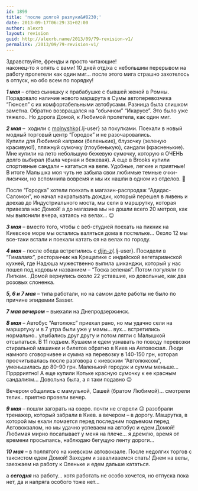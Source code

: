 ```yaml
---
id: 1899
title: 'после долгой разлуки&#8230;'
date: 2013-09-17T06:29:31+02:00
author: alexrb
layout: revision
guid: http://alexrb.name/2013/09/79-revision-v1/
permalink: /2013/09/79-revision-v1/
---
```

Здравствуйте, френды и просто читающие!  
наконец-то я опять с вами! 10 дней отдіха с небольшим перерывом на работу пролетели как один миг&#8230; после этого мига страшно захотелось в отпуск, но обо всем по порядку!

_**1 мая**_ &#8211; отвез сынишку к прабабушке с бывшей женой в Ромны. Порадовало наличие нового маршрута в Сумы автоперевозчика &#8220;Гюнсел&#8221; с их комфортабельными автобусами. Разница была слишком заметна. Обратно возвращался на &#8220;обычном&#8221; &#8220;Икарусе&#8221;. Это было уже тяжело.. Но дорога Домой, к Любимой пролетела, как один миг.

_**2 мая**_ &#8211;&nbsp; ходили с [molnyshko](http://molnyshko.livejournal.com/){.lj-user} за покупками. Поехали в новый модный торговый центр &#8220;Городок&#8221; и не разочаровались.  
Купили для Любимой каприки (беленькие), блузочку (зеленую красивую!), пляжнуй сумочку (глоубенькую), сандали (красненькие). Мне купили на лето небольшую бежевую сумочку, которую я ОЧЕНЬ долго выбирал (была черная и бежевая). А еще в Brooks купили спортивные сандали &#8211; кататься на веле. Удобные, легкие и приятные!  
В итоге Малышка моя чуть не забыла свои любимые темные очки-лисички, но вспомнила вовремя и мы их нашли в одном из отделов. 🙂

После &#8220;Городка&#8221; хотели поехать в магазин-распродаж &#8220;Адидас-Саломон&#8221;, но начал накрапывать дождик, который перешел в ливень и доехав до Индустриального моста, мы сели в маршрутку, которая привезла нас Домой! а до магазина мы не дошли всего 20 метров, как мы выяснили вчера, катаясь на велах&#8230; 😉

_**3 мая**_ &#8211; вместо того, чтобы с веб-студией поехать на пикник на Киевское море мы остались валяться дома в постельке&#8230; Около 12 мы все-таки встали и поехали катать ся на велах по городу.

_**4 мая**_ &#8211; после обеда встретились с [djin-z](http://djin-z.livejournal.com/){.lj-user}. Посидели в &#8220;Гималаях&#8221;, ресторанчик на Крещатике с индийской вегетарианской кухней, где Надюша мужественно выпила шиканджи, который у нас пошел под кодовым названием &#8211; &#8220;Тоска зеленая&#8221;. Потом погуляли по Липкам.. Домой вернулись около 22 уставшие, но довольные, как два розовых слоненка.

_**5, 6 и 7 мая**_ &#8211; типа работали, но на самом деле работы не было по причине эпидемии Sasser.

_**7 мая вечером**_ &#8211; выехали на Днепродзержинск. 

_**8 мая**_ &#8211; Автобус &#8220;Автолюкс&#8221; приехал рано, но мы удачно сели на маршртуку и в 7 утра были уже у мамы&#8230; вух&#8230; встретились нормально.. улыбались друг другу и потом лягли с Малышкой отсыпаться. В 11 подъем. Кушаем и едем узнавать по поводу перевозки стиральной машинки и билетов обратно в Киев на Автовокзал. Люди намного сговорчивее и сумма на перевозку в 140-150 грн, которая просчитывалась после разговора с киевским &#8220;Автолюксом&#8221;, уменьшилась до 80-90 грн. Маленький городок и суммы меньше&#8230; Прррриятно! А еще купили Котьке красную сумочку к ее красным сандалиям&#8230; Довольна была, а я таки подавно 😉

Вечером общались с мамулькой, Сашей (братом Любимой)&#8230; смотрели телик.. приятно провели вечер.

_**9 мая**_ &#8211; пошли загорать на озеро. почти не сгорели 😉 разобрали тренажер, который забрали в Киев. а вечером &#8211; в дорогу. Машрутка, в которой мы ехали ломается перед последним подъемом перед Автовокзалом, но мы удачно успеваем на автобус и едем Домой! Любимая мирно посапывает у меня на плече&#8230; я дремлю, время от времени просыпаясь, наблюдаю бегущую ленту дороги&#8230;

_**10 мая**_ &#8211; в полпятого на киевском автовокзале. После недолгих торгов с таксистом едем Домой! Заходим и заваливаемся спать! Днем на велы, заезжаем на работу к Оленьке и едем дальше кататься. 

а _**сегодня**_ на работу&#8230; хотя работать не особо хочется, но отпуска пока нет, да и напряга особого тоже нет&#8230;